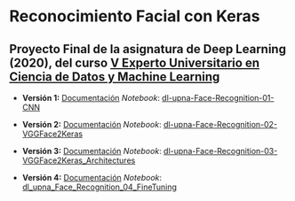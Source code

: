 # Reconocimiento Facial con Keras

Proyecto Final de la asignatura de Deep Learning (2020), del curso [V Experto Universitario en Ciencia de Datos y Machine Learning](https://www.unavarra.es/fundacionuniversidadsociedad/formacion/titulos-propios-de-la-universidad/ingenieria-ciencias-basicas?contentId=234153)
---

* **Versión 1:**
[Documentación](https://github.com/afrago/dl-upna-face-recognition/blob/master/dl-upna-Face-Recognition-01-CNN.md)
*Notebook*: [dl-upna-Face-Recognition-01-CNN](https://github.com/afrago/dl-upna-face-recognition/blob/master/dl_upna_Face_Recognition_01_CNN.ipynb)

* **Versión 2:**
[Documentación](https://github.com/afrago/dl-upna-face-recognition/blob/master/dl-upna-Face-Recognition-02-VGGFace2Keras.md)
*Notebook*: [dl-upna-Face-Recognition-02-VGGFace2Keras](https://github.com/afrago/dl-upna-face-recognition/blob/master/dl_upna_Face_Recognition_02_VGGFace2Keras.ipynb)

* **Versión 3:**
[Documentación](https://github.com/afrago/dl-upna-face-recognition/blob/master/dl-upna-Face-Recognition-03-VGGFace2Keras-Architectures.md)
*Notebook*: [dl-upna-Face-Recognition-03-VGGFace2Keras_Architectures](https://github.com/afrago/dl-upna-face-recognition/blob/master/dl_upna_Face_Recognition_03_VGGFace2Keras_Architectures.ipynb)

* **Versión 4:**
[Documentación](https://github.com/afrago/dl-upna-face-recognition/blob/master/dl-upna-Face-Recognition-04-FineTuning.md)
*Notebook*: [dl_upna_Face_Recognition_04_FineTuning](https://github.com/afrago/dl-upna-face-recognition/blob/master/dl_upna_Face_Recognition_04_FineTuning.ipynb)
